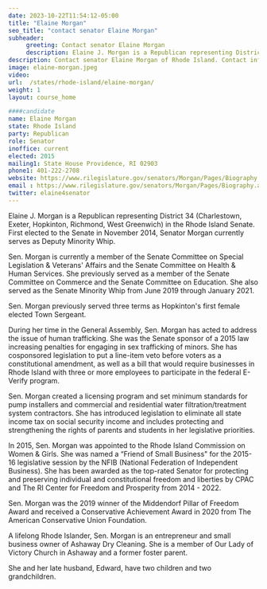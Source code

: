 ```yaml
---
date: 2023-10-22T11:54:12-05:00
title: "Elaine Morgan"
seo_title: "contact senator Elaine Morgan"
subheader:
     greeting: Contact senator Elaine Morgan
     description: Elaine J. Morgan is a Republican representing District 34 (Charlestown, Exeter, Hopkinton, Richmond, West Greenwich) in the Rhode Island Senate.  First elected to the Senate in November 2014, Senator Morgan currently serves as Deputy Minority Whip.
description: Contact senator Elaine Morgan of Rhode Island. Contact information for Elaine Morgan includes email address, phone number, and mailing address.
image: elaine-morgan.jpeg
video:
url:  /states/rhode-island/elaine-morgan/
weight: 1
layout: course_home

####candidate
name: Elaine Morgan
state: Rhode Island
party: Republican
role: Senator
inoffice: current
elected: 2015
mailing1: State House Providence, RI 02903
phone1: 401-222-2708
website: https://www.rilegislature.gov/senators/Morgan/Pages/Biography.aspx/
email : https://www.rilegislature.gov/senators/Morgan/Pages/Biography.aspx/
twitter: elaine4senator
---
```


Elaine J. Morgan is a Republican representing District 34 (Charlestown, Exeter, Hopkinton, Richmond, West Greenwich) in the Rhode Island Senate.  First elected to the Senate in November 2014, Senator Morgan currently serves as Deputy Minority Whip.

Sen. Morgan is currently a member of the Senate Committee on Special Legislation & Veterans' Affairs and the Senate Committee on Health & Human Services.  She previously served as a member of the Senate Committee on Commerce and the Senate Committee on Education.  She also served as the Senate Minority Whip from June 2019 through January 2021.

Sen. Morgan previously served three terms as Hopkinton's first female elected Town Sergeant.

During her time in the General Assembly, Sen. Morgan has acted to address the issue of human trafficking. She was the Senate sponsor of a 2015 law increasing penalties for engaging in sex trafficking of minors.  She has cosponsored legislation to put a line-item veto before voters as a constitutional amendment, as well as a bill that would require businesses in Rhode Island with three or more employees to participate in the federal E-Verify program.

Sen. Morgan created a licensing program and set minimum standards for pump installers and commercial and residential water filtration/treatment system contractors. She has introduced legislation to eliminate all state income tax on social security income and includes protecting and strengthening the rights of parents and students in her legislative priorities.

In 2015, Sen. Morgan was appointed to the Rhode Island Commission on Women & Girls. She was named a “Friend of Small Business" for the 2015-16 legislative session by the NFIB (National Federation of Independent Business).  She has been awarded as the top-rated Senator for protecting and preserving individual and constitutional freedom and liberties by CPAC and The RI Center for Freedom and Prosperity from 2014 - 2022.

Sen. Morgan was the 2019 winner of the Middendorf Pillar of Freedom Award and received a Conservative Achievement Award in 2020 from The American Conservative Union Foundation.

A lifelong Rhode Islander, Sen. Morgan is an entrepreneur and small business owner of Ashaway Dry Cleaning. She is a member of Our Lady of Victory Church in Ashaway and a former foster parent.

She and her late husband, Edward, have two children and two grandchildren.
